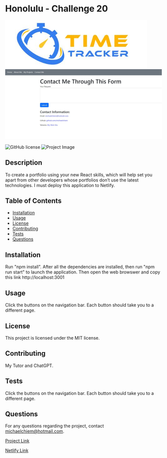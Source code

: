 
# Honolulu - Challenge 20

![Project Image](./src/images/Production.jpg)
![Project Image](./src/images/contacpage.jpg)

![GitHub license](https://img.shields.io/badge/license-MIT-blue.svg)
![Project Image](N/A)

## Description
To create a portfolio using your new React skills, which will help set you apart from other developers whose portfolios don’t use the latest technologies. I must deploy this application to Netlify.

## Table of Contents
- [Installation](#installation)
- [Usage](#usage)
- [License](#license)
- [Contributing](#contributing)
- [Tests](#tests)
- [Questions](#questions)

## Installation
Run "npm install". After all the dependencies are installed, then run "npm run start" to launch the application. Then open the web browswer and copy this link http://localhost:3001

## Usage
Click the buttons on the  navigation bar. Each button should take you to a different page.

## License
This project is licensed under the MIT license.

## Contributing
My Tutor and ChatGPT.

## Tests
Click the buttons on the  navigation bar. Each button should take you to a different page.

## Questions
For any questions regarding the project, contact michaelchiem@hotmail.com.

[Project Link](https://github.com/Michael-Chiem/Honolulu)

[Netlify Link](https://main--challenge20.netlify.app/)
